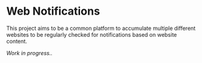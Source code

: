 # Web Notifications

This project aims to be a common platform to accumulate multiple different websites to be regularly checked for notifications based on website content.

_Work in progress.._